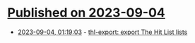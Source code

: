 # [Published on 2023-09-04](index.md)

* [2023-09-04, 01:19:03](https://lobste.rs/s/adhskt/thl_export_export_hit_list_lists) - [thl-export: export The Hit List lists](https://github.com/taoeffect/thl-export)
